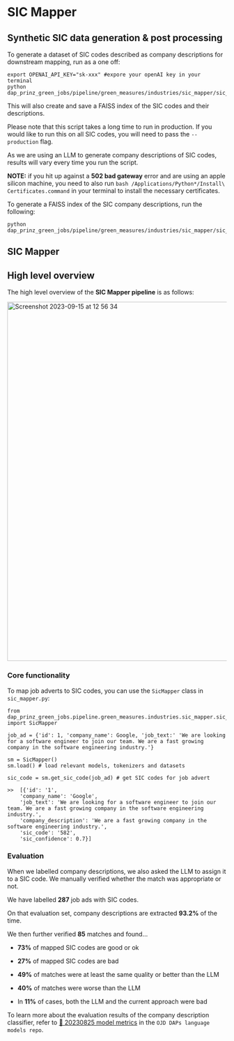 # SIC Mapper

## Synthetic SIC data generation & post processing

To generate a dataset of SIC codes described as company descriptions for downstream mapping, run as a one off:

```
export OPENAI_API_KEY="sk-xxx" #expore your openAI key in your terminal
python dap_prinz_green_jobs/pipeline/green_measures/industries/sic_mapper/sic_data_generation.py
```

This will also create and save a FAISS index of the SIC codes and their descriptions.

Please note that this script takes a long time to run in production. If you would like to run this on all SIC codes, you will need to pass the `--production` flag.

As we are using an LLM to generate company descriptions of SIC codes, results will vary every time you run the script.

**NOTE:** if you hit up against a **502 bad gateway** error and are using an apple silicon machine, you need to also run `bash /Applications/Python*/Install\ Certificates.command` in your terminal to install the necessary certificates.

To generate a FAISS index of the SIC company descriptions, run the following:

```
python dap_prinz_green_jobs/pipeline/green_measures/industries/sic_mapper/sic_data_postprocessing.py
```

## SIC Mapper

## High level overview

The high level overview of the **SIC Mapper pipeline** is as follows:

<img width="825" alt="Screenshot 2023-09-15 at 12 56 34" src="https://github.com/nestauk/dap_prinz_green_jobs/assets/46863334/a0c11f34-4843-4dd8-8ba4-70f3acd9881b">


### Core functionality

To map job adverts to SIC codes, you can use the `SicMapper` class in `sic_mapper.py`:

```
from dap_prinz_green_jobs.pipeline.green_measures.industries.sic_mapper.sic_mapper import SicMapper

job_ad = {'id': 1, 'company_name': Google, 'job_text:' 'We are looking for a software engineer to join our team. We are a fast growing company in the software engineering industry.'}

sm = SicMapper()
sm.load() # load relevant models, tokenizers and datasets

sic_code = sm.get_sic_code(job_ad) # get SIC codes for job advert

>>  [{'id': '1',
    'company_name': 'Google',
    'job_text': 'We are looking for a software engineer to join our team. We are a fast growing company in the software engineering industry.',
    'company_description': 'We are a fast growing company in the software engineering industry.',
    'sic_code': '582',
    'sic_confidence': 0.7}]
```

### Evaluation

When we labelled company descriptions, we also asked the LLM to assign it to a SIC code. We manually verified whether the match was appropriate or not.

We have labelled **287** job ads with SIC codes.

On that evaluation set, company descriptions are extracted **93.2%** of the time.

We then further verified **85** matches and found…

- **73%** of mapped SIC codes are good or ok

- **27%** of mapped SIC codes are bad

- **49%** of matches were at least the same quality or better than the LLM

- **40%** of matches were worse than the LLM

- In **11%** of cases, both the LLM and the current approach were bad

To learn more about the evaluation results of the company description classifier, refer to [📠 20230825 model metrics](https://github.com/nestauk/ojd_daps_language_models/tree/dev/ojd_daps_language_models/pipeline/train_model/company_descriptions#-20230825-model-metrics) in the `OJD DAPs language models repo`.  
